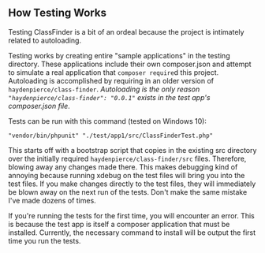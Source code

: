 How Testing Works
-----------------

Testing ClassFinder is a bit of an ordeal because the project is intimately related to autoloading.

Testing works by creating entire "sample applications" in the testing directory. These applications
include their own composer.json and attempt to simulate a real application that `composer require`d 
this project. Autoloading is accomplished by requiring in an older version of `haydenpierce/class-finder`.
*Autoloading is the only reason `"haydenpierce/class-finder": "0.0.1"` exists in the test app's composer.json file*.

Tests can be run with this command (tested on Windows 10):
```
"vendor/bin/phpunit" "./test/app1/src/ClassFinderTest.php"
```

This starts off with a bootstrap script that copies in the existing src directory over the initially required
`haydenpierce/class-finder/src` files. Therefore, blowing away any changes made there. This makes debugging
kind of annoying because running xdebug on the test files will bring you into the test files. If you make changes directly
to the test files, they will immediately be blown away on the next run of the tests. Don't make the same
mistake I've made dozens of times.

If you're running the tests for the first time, you will encounter an error. This is because the test app
is itself a composer application that must be installed. Currently, the necessary command to install will be output
the first time you run the tests.
